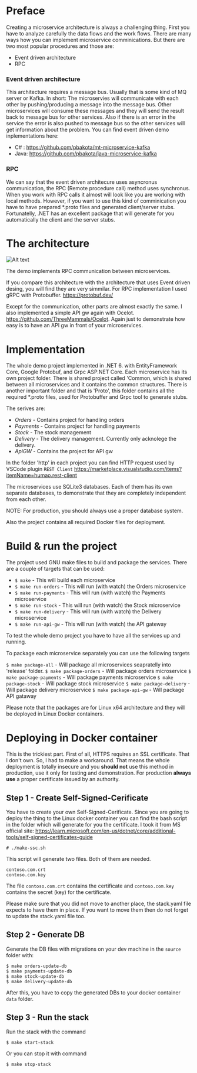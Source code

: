 # Preface

Creating a microservice architecture is always a challenging thing. First you have to analyze carefully the data flows and the work flows. There are many ways how you can implement microservice comminications. But there are two most popular procedures and those are:

* Event driven architecture
* RPC

### Event driven architecture

This architecture requires a message bus. Usually that is some kind of MQ server or Kafka. In short: The microservies will communicate with each other by pushing/producing a message into the message bus. Other microservices will consume these messages and they will send the result back to message bus for other services. Also if there is an error in the service the error is also pushed to message bus so the other services will get information about the problem. You can find event driven demo inplementations here:

* C# : https://github.com/pbakota/mt-microservice-kafka
* Java: https://github.com/pbakota/java-microservice-kafka

### RPC

We can say that the event driven architecure uses asyncronus communication, the RPC (Remote procedure call) method uses synchronus. When you work with RPC calls it almost will look like you are working with local methods. However, if you want to use this kind of comminication you have to have prepared *.proto files and generated client/server stubs. Fortunatelly, .NET has an excellent package that will generate for you automatically the client and the server stubs.

# The architecture

![Alt text](http://127.0.0.1:8000/figures/figure-1.svg)

The demo implements RPC communication between microservices.

If you compare this architecture with the architecture that uses Event driven desing, you will find they are very simmilar. For RPC implementation I used gRPC with Protobuffer. https://protobuf.dev/

Except for the communication, other parts are almost exactly the same. I also implemented a simple API gw again with Ocelot. https://github.com/ThreeMammals/Ocelot. Again just to demonstrate how easy is to have an API gw in front of your microservices.

# Implementation

The whole demo project implemented in .NET 6. with EntityFramework Core, Google Protobuf, and Grpc ASP.NET Core. Each microservice has its own project folder. There is shared project called 'Common, which is shared between all microservices and it contains the common structures. There is another important folder and that is 'Proto', this folder contains all the required *.proto files, used for Protobuffer and Grpc tool to generate stubs. 

The serives are:

* *Orders* - Contains project for handling orders
* *Payments* - Contains project for handling payments
* *Stock* - The stock management
* *Delivery* - The delivery management. Currently only acknolege the delivery.
* *ApiGW* - Contains the project for API gw

In the folder 'http' in each project you can find HTTP request used by VSCode plugin `REST Client` https://marketplace.visualstudio.com/items?itemName=humao.rest-client

The microservices use SQLite3 databases. Each of them has its own separate databases, to demonstrate that they are completely independent from each other. 

NOTE: For production, you should always use a proper database system.

Also the project contains all required Docker files for deployment.


# Build & run the project

The project used GNU make files to build and package the services. There are a couple of targets that can be used:

* `$ make` - This will build each microservice
* `$ make run-orders` - This will run (with watch) the Orders microservice
* `$ make run-payments` - This will run (with watch) the Payments microservice
* `$ make run-stock` - This will run (with watch) the Stock microservice
* `$ make run-delivery` - This will run (with watch) the Delivery microservice
* `$ make run-api-gw` - This will run (with watch) the API gateway

To test the whole demo project you have to have all the services up and running.

To package each microservice separately you can use the following targets

`$ make package-all` - Will package all microservices seapratelly into 'release' folder.
`$ make package-orders` - Will package orders microservice
`$ make package-payments` - Will package payments microservice
`$ make package-stock` - Will package stock microservice
`$ make package-delivery` - Will package delivery microservice
`$ make package-api-gw` - Will package API gataway

Please note that the packages are for Linux x64 architecture and they will be deployed in Linux Docker containers.

# Deploying in Docker container

This is the trickiest part. First of all, HTTPS requires an SSL certificate. That I don't own. So, I had to make a workaround. That means the whole deployment is totally insecure and you **should not** use this method in production, use it only for testing and demonstration. For production **always use** a proper certificate issued by an authority.

## Step 1 - Create Self-Signed-Cerificate

You have to create your own Self-Signed-Cerificate. Since you are going to deploy the thing to the Linux docker container you can find the bash script in the folder which will generate for you the certificate. I took it from MS official site: https://learn.microsoft.com/en-us/dotnet/core/additional-tools/self-signed-certificates-guide 
```
# ./make-ssc.sh
```

This script will generate two files. Both of them are needed.
```
contoso.com.crt
contoso.com.key
```
The file `contoso.com.crt` contains the certificate and `contoso.com.key` contains the secret (key) for the certificate.

Please make sure that you did not move to another place, the stack.yaml file expects to have them in place. If you want to move them then do not forget to update the stack.yaml file too.

## Step 2 - Generate DB

Generate the DB files with migrations on your dev machine in the `source` folder with:
```
$ make orders-update-db
$ make payments-update-db
$ make stock-update-db
$ make delivery-update-db
```

After this, you have to copy the generated DBs to your docker container `data` folder.

## Step 3 - Run the stack

Run the stack with the command
```
$ make start-stack
```

Or you can stop it with command
```
$ make stop-stack
```


